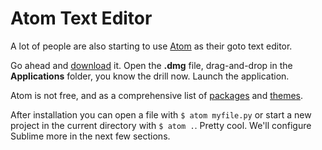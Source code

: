 # Atom Text Editor

A lot of people are also starting to use [Atom](https://atom.io/) as their goto text editor.

Go ahead and [download](https://atom.io/) it. Open the **.dmg** file, drag-and-drop in the **Applications** folder, you know the drill now. Launch the application.

Atom is not free, and as a comprehensive list of [packages](https://atom.io/packages) and [themes](https://atom.io/themes).

After installation you can open a file with `$ atom myfile.py` or start a new project in the current directory with `$ atom .`. Pretty cool. We'll configure Sublime more in the next few sections.
